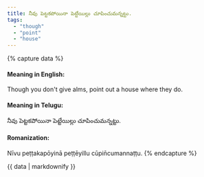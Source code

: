 ```yaml
---
title: నీవు పెట్టకపోయినా పెట్టేయిల్లు చూపించుమన్నట్టు.
tags:
  - "though"
  - "point"
  - "house"
---
```


{% capture data %}
#### Meaning in English:
Though you don't give alms, point out a house where they do.

#### Meaning in Telugu:
నీవు పెట్టకపోయినా పెట్టేయిల్లు చూపించుమన్నట్టు.

#### Romanization:
Nīvu peṭṭakapōyinā peṭṭēyillu cūpin̄cumannaṭṭu.
{% endcapture %}

{{ data | markdownify }}

